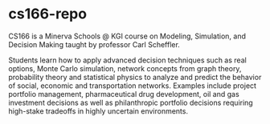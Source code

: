 # cs166-repo
CS166 is a Minerva Schools @ KGI course on Modeling, Simulation, and Decision Making taught by professor Carl Scheffler.

Students learn how to apply advanced decision techniques such as real options, Monte Carlo simulation, network concepts from graph theory, probability theory and statistical physics to analyze and predict the behavior of social, economic and transportation networks. Examples include project portfolio management, pharmaceutical drug development, oil and gas investment decisions as well as philanthropic portfolio decisions requiring high-stake tradeoffs in highly uncertain environments.



